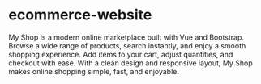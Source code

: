 # ecommerce-website
My Shop is a modern online marketplace built with Vue and Bootstrap. Browse a wide range of products, search instantly, and enjoy a smooth shopping experience. Add items to your cart, adjust quantities, and checkout with ease. With a clean design and responsive layout, My Shop makes online shopping simple, fast, and enjoyable.

